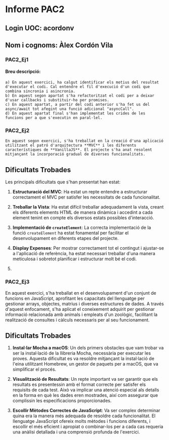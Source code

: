 # Informe PAC2

## Login UOC: **acordonv**

## Nom i cognoms: **Àlex Cordón Vila**

### **PAC2_Ej1**

#### **Breu descripció:** 
    a) En aquest exercici, ha calgut identificar els motius del resultat d'executar el codi. Cal entendre el fil d'execució d'un codi que combina sincronia i asincronia.
    b) En aquest segon apartat s'ha refactoritzat el codi per a deixar d'usar callbacks i substituir-ho per promises.
    c) En aquest apartat, a partir del codi anterior s'ha fet us del async/await tot afegint una funció adicional "asyncCall".
    d) En aquest apartat final s'han implementat les crides de les funcions per a que s'executin en paral·lel.

### **PAC2_Ej2**
    En aquest segon exercici, s'ha treballat en la creació d'una aplicació utilitzant el patró d'arquitectura **MVC** i les diferents característiques de **VanillaJS**. El projecte s'ha anat resolent mitjançant la incorporació gradual de diverses funcionalitats.

## Dificultats Trobades

Les principals dificultats que s'han presentat han estat:

1. **Estructuració del MVC**: Ha estat un repte entendre a estructurar correctament el MVC per satisfer les necessitats de cada funcionalitat.
2. **Treballar la Vista**: Ha estat difícil treballar adequadament la vista, creant els diferents elements HTML de manera dinàmica i accedint a cada element tenint en compte els diversos estats possibles d'interacció.
3. **Implementació de `createElement`**: La correcta implementació de la funció `createElement` ha estat fonamental per facilitar el desenvolupament en diferents etapes del projecte.

4. **Display Expenses**: Per mostrar correctament tot el contingut i ajustar-se a l'aplicació de referència, ha estat necessari treballar d'una manera meticulosa i sobretot planificar i estructurar molt bé el codi.

5. 
### **PAC2_Ej3**

En aquest exercici, s'ha treballat en el desenvolupament d'un conjunt de funcions en JavaScript, aprofitant les capacitats del llenguatge per gestionar arrays, objectes, matrius i diverses estructures de dades. A través d'aquest enfocament, s'ha aplicat el coneixement adquirit per gestionar informació relacionada amb animals i empleats d'un zoològic, facilitant la realització de consultes i càlculs necessaris per al seu funcionament.

## Dificultats Trobades

1. **Instal·lar Mocha a macOS**: Un dels primers obstacles que vam trobar va ser la instal·lació de la llibreria Mocha, necessària per executar les proves. Aquesta dificultat es va resoldre mitjançant la instal·lació de l'eina utilitzant Homebrew, un gestor de paquets per a macOS, que va simplificar el procés.

2. **Visualització de Resultats**: Un repte important va ser garantir que els resultats es presentessin amb el format correcte per satisfer els requisits de cada test. Això va implicar una atenció especial als detalls en la forma en què les dades eren mostrades, així com assegurar que complissin les especificacions proporcionades.

3. **Escollir Mètodes Correctes de JavaScript**: Va ser complex determinar quina era la manera més adequada de resoldre cada funcionalitat. El llenguatge JavaScript ofereix molts mètodes i funcions diferents, i escollir el més eficient i apropiat o combinar-los per a cada cas requeria una anàlisi detallada i una comprensió profunda de l'exercici.
